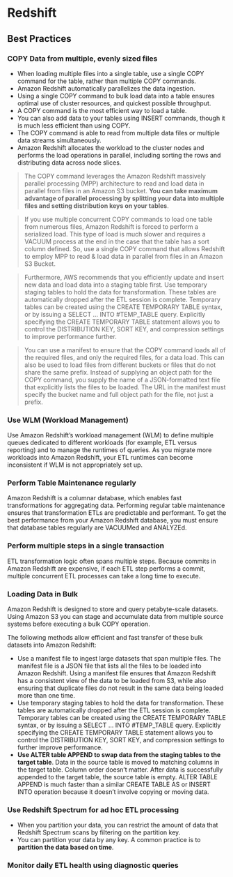 # Redshift

## Best Practices

### COPY Data from multiple, evenly sized files

- When loading multiple files into a single table, use a single COPY command for the table, rather than multiple COPY commands.
- Amazon Redshift automatically parallelizes the data ingestion. 
- Using a single COPY command to bulk load data into a table ensures optimal use of cluster resources, and quickest possible throughput.
- A COPY command is the most efficient way to load a table. 
- You can also add data to your tables using INSERT commands, though it is much less efficient than using COPY. 
- The COPY command is able to read from multiple data files or multiple data streams simultaneously. 
- Amazon Redshift allocates the workload to the cluster nodes and performs the load operations in parallel, including sorting the rows and distributing data across node slices.

> The COPY command leverages the Amazon Redshift massively parallel processing (MPP) architecture to read and load data in parallel from files in an Amazon S3 bucket. 
**You can take maximum advantage of parallel processing by splitting your data into multiple files and setting distribution keys on your tables**.

> If you use multiple concurrent COPY commands to load one table from numerous files, Amazon Redshift is forced to perform a serialized load. This type of load is much slower and requires a VACUUM process at the end in the case that the table has a sort column defined. So, use a single COPY command that allows Redshift to employ MPP to read & load data in parallel from files in an Amazon S3 Bucket.

> Furthermore, AWS recommends that you efficiently update and insert new data and load data into a staging table first. Use temporary staging tables to hold the data for transformation. These tables are automatically dropped after the ETL session is complete. Temporary tables can be created using the CREATE TEMPORARY TABLE syntax, or by issuing a SELECT … INTO #TEMP_TABLE query. Explicitly specifying the CREATE TEMPORARY TABLE statement allows you to control the DISTRIBUTION KEY, SORT KEY, and compression settings to improve performance further.

> You can use a manifest to ensure that the COPY command loads all of the required files, and only the required files, for a data load. This can also be used to load files from different buckets or files that do not share the same prefix. Instead of supplying an object path for the COPY command, you supply the name of a JSON-formatted text file that explicitly lists the files to be loaded. The URL in the manifest must specify the bucket name and full object path for the file, not just a prefix.

### Use WLM (Workload Management)

Use Amazon Redshift’s workload management (WLM) to define multiple queues dedicated to different workloads (for example, ETL versus reporting) and to manage the runtimes of queries. As you migrate more workloads into Amazon Redshift, your ETL runtimes can become inconsistent if WLM is not appropriately set up.

### Perform Table Maintenance regularly

Amazon Redshift is a columnar database, which enables fast transformations for aggregating data. Performing regular table maintenance ensures that transformation ETLs are predictable and performant. To get the best performance from your Amazon Redshift database, you must ensure that database tables regularly are VACUUMed and ANALYZEd.

### Perform multiple steps in a single transaction

ETL transformation logic often spans multiple steps. Because commits in Amazon Redshift are expensive, if each ETL step performs a commit, multiple concurrent ETL processes can take a long time to execute.

### Loading Data in Bulk

Amazon Redshift is designed to store and query petabyte-scale datasets. Using Amazon S3 you can stage and accumulate data from multiple source systems before executing a bulk COPY operation. 

The following methods allow efficient and fast transfer of these bulk datasets into Amazon Redshift:

- Use a manifest file to ingest large datasets that span multiple files. The manifest file is a JSON file that lists all the files to be loaded into Amazon Redshift. Using a manifest file ensures that Amazon Redshift has a consistent view of the data to be loaded from S3, while also ensuring that duplicate files do not result in the same data being loaded more than one time.
- Use temporary staging tables to hold the data for transformation. These tables are automatically dropped after the ETL session is complete. Temporary tables can be created using the CREATE TEMPORARY TABLE syntax, or by issuing a SELECT … INTO #TEMP_TABLE query. Explicitly specifying the CREATE TEMPORARY TABLE statement allows you to control the DISTRIBUTION KEY, SORT KEY, and compression settings to further improve performance.
- **Use ALTER table APPEND to swap data from the staging tables to the target table**. Data in the source table is moved to matching columns in the target table. Column order doesn’t matter. After data is successfully appended to the target table, the source table is empty. ALTER TABLE APPEND is much faster than a similar CREATE TABLE AS or INSERT INTO operation because it doesn’t involve copying or moving data.

### Use Redshift Spectrum for ad hoc ETL processing

- When you partition your data, you can restrict the amount of data that Redshift Spectrum scans by filtering on the partition key. 
- You can partition your data by any key. A common practice is to **partition the data based on time**.


### Monitor daily ETL health using diagnostic queries